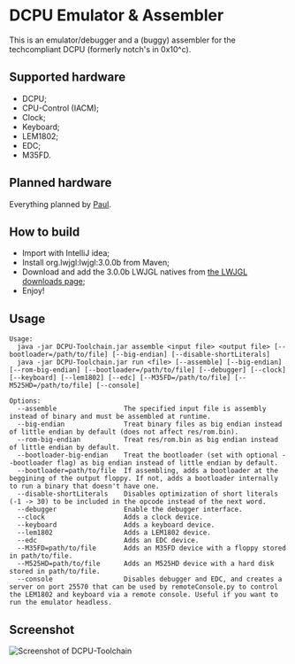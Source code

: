 DCPU Emulator & Assembler
=========================

This is an emulator/debugger and a (buggy) assembler for the techcompliant DCPU (formerly notch's in 0x10^c).

Supported hardware
------------------

* DCPU;
* CPU-Control (IACM);
* Clock;
* Keyboard;
* LEM1802;
* EDC;
* M35FD.

Planned hardware
----------------

Everything planned by [Paul](https://github.com/paultech/TC-Specs).

How to build
------------

* Import with IntelliJ idea;
* Install org.lwjgl:lwjgl:3.0.0b from Maven;
* Download and add the 3.0.0b LWJGL natives from [the LWJGL downloads page](https://www.lwjgl.org/download);
* Enjoy!

Usage
-----

```
Usage:
  java -jar DCPU-Toolchain.jar assemble <input file> <output file> [--bootloader=/path/to/file] [--big-endian] [--disable-shortLiterals]
  java -jar DCPU-Toolchain.jar run <file> [--assemble] [--big-endian] [--rom-big-endian] [--bootloader=/path/to/file] [--debugger] [--clock] [--keyboard] [--lem1802] [--edc] [--M35FD=/path/to/file] [--M525HD=/path/to/file] [--console]

Options:
  --assemble                 The specified input file is assembly instead of binary and must be assembled at runtime.
  --big-endian               Treat binary files as big endian instead of little endian by default (does not affect res/rom.bin).
  --rom-big-endian           Treat res/rom.bin as big endian instead of little endian by default.
  --bootloader-big-endian    Treat the bootloader (set with optional --bootloader flag) as big endian instead of little endian by default.
  --bootloader=path/to/file  If assembling, adds a bootloader at the beggining of the output floppy. If not, adds a bootloader internally to run a binary that doesn't have one.
  --disable-shortLiterals    Disables optimization of short literals (-1 -> 30) to be included in the opcode instead of the next word.
  --debugger                 Enable the debugger interface.
  --clock                    Adds a clock device.
  --keyboard                 Adds a keyboard device.
  --lem1802                  Adds a LEM1802 device.
  --edc                      Adds an EDC device.
  --M35FD=path/to/file       Adds an M35FD device with a floppy stored in path/to/file.
  --M525HD=path/to/file      Adds an M525HD device with a hard disk stored in path/to/file.
  --console                  Disables debugger and EDC, and creates a server on port 25570 that can be used by remoteConsole.py to control the LEM1802 and keyboard via a remote console. Useful if you want to run the emulator headless.
```

Screenshot
----------

![Screenshot of DCPU-Toolchain](https://raw.githubusercontent.com/azertyfun/DCPU-Toolchain/master/res/screenshot.png)
